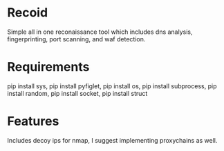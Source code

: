 # Recoid


Simple all in one reconaissance tool which includes dns analysis, fingerprinting, port scanning, and waf detection.

# Requirements

pip install sys,
pip install pyfiglet,
pip install os,
pip install subprocess,
pip install random,
pip install socket,
pip install struct

# Features

Includes decoy ips for nmap, I suggest implementing proxychains as well.
